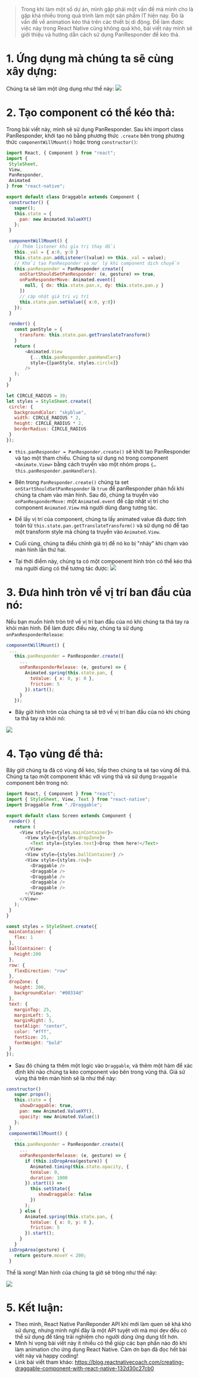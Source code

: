> Trong khi làm một số dự án, mình gặp phải một vấn đề mà mình cho là gặp khá nhiều trong quá trình làm một sản phẩm IT hiện nay. Đó là vấn đề về animation kéo thả trên các thiết bị di động. Để làm được việc này trong React Native cũng không quá khó, bài viết này mình sẽ giới thiệu và hướng dẫn cách sử dụng PanResponder để kéo thả.

# 1. Ứng dụng mà chúng ta sẽ cùng xây dựng:
Chúng ta sẽ làm một ứng dụng như thế này:
![](https://images.viblo.asia/01e95cf7-8600-4c67-9cae-bf0deb0e03f3.gif)

# 2. Tạo component có thể kéo thả:
 Trong bài viết này, mình sẽ sử dụng PanResponder. Sau khi import class PanResponder, khởi tạo nó bằng phương thức `.create` bên trong phương thức `componentWillMount()` hoặc trong `constructor()`:
```javascript
import React, { Component } from "react";
import {
 StyleSheet,
 View,
 PanResponder,
 Animated
} from "react-native";

export default class Draggable extends Component {
 constructor() {
   super();
   this.state = {
     pan: new Animated.ValueXY()
   };
 }

 componentWillMount() {
   // Thêm listener khi gía trị thay đổi
   this._val = { x:0, y:0 }
   this.state.pan.addListener((value) => this._val = value);
   // Khởi tạo PanResponder và xử lý khi component dịch chuyển
   this.panResponder = PanResponder.create({
     onStartShouldSetPanResponder: (e, gesture) => true,
     onPanResponderMove: Animated.event([
       null, { dx: this.state.pan.x, dy: this.state.pan.y }
     ])
     // cập nhật giá trị vị trí
     this.state.pan.setValue({ x:0, y:0})
   });
 }

 render() {
   const panStyle = {
     transform: this.state.pan.getTranslateTransform()
   }
   return (
       <Animated.View
         {...this.panResponder.panHandlers}
         style={[panStyle, styles.circle]}
       />
   );
 }
}

let CIRCLE_RADIUS = 30;
let styles = StyleSheet.create({
 circle: {
   backgroundColor: "skyblue",
   width: CIRCLE_RADIUS * 2,
   height: CIRCLE_RADIUS * 2,
   borderRadius: CIRCLE_RADIUS
 }
});
```
* `this.panResponder = PanResponder.create()` sẽ khởi tạo PanResponder và tạo một tham chiếu. Chúng ta sử dụng nó trong component `<Animate.View>` bằng cách truyền vào một nhóm props `{…this.panResponder.panHandlers}`.

* Bên trong `PanResponder.create()` chúng ta set `onStartShouldSetPanResponder` là `true` để panResponder phản hồi khi chúng ta chạm vào màn hình. Sau đó, chúng ta truyền vào `onPanResponderMove:` một `Animated.event` để cập nhật vị trí cho component `Animated.View` mà người dùng đang tương tác.

* Để lấy vị trí của component, chúng ta lấy animated value đã được tính toán từ `this.state.pan.getTranslateTransform()` và sử dụng nó để tạo một transform style mà chúng ta truyền vào `Animated.View`.
* Cuối cùng, chúng ta điều chỉnh giá trị để nó ko bị "nhảy" khi chạm vào màn hình lần thứ hai. 
* Tại thời điểm này, chúng ta có một compoenent hình tròn có thể kéo thả mà người dùng có thể tương tác được:
![](https://images.viblo.asia/dbf8888b-2909-4978-9d44-f268221e9b85.gif)

# 3. Đưa hình tròn về vị trí ban đầu của nó:
Nếu bạn muốn hình tròn trở về vị trí ban đầu của nó khi chúng ta thả tay ra khỏi màn hình. Để làm được điều này, chúng ta sử dụng `onPanResponderRelease`:
```javascript
componentWillMount() {
 ...
   this.panResponder = PanResponder.create({
     ...
     onPanResponderRelease: (e, gesture) => {
       Animated.spring(this.state.pan, {
         toValue: { x: 0, y: 0 },
         friction: 5
       }).start();
     }
   });
```
* Bây giờ hình tròn của chúng ta sẽ trở về vị trí ban đầu của nó khi chúng ta thả tay ra khỏi nó:

![](https://images.viblo.asia/7c24af07-4702-4129-8ffb-3ae3d08520b6.gif)

# 4. Tạo vùng để thả:
Bây giờ chúng ta đã có vùng để kéo, tiếp theo chúng ta sẽ tạo vùng để thả. Chúng ta tạo một component khác với vùng thả và sử dụng `Draggable` component bên trong nó:
```javascript
import React, { Component } from "react";
import { StyleSheet, View, Text } from "react-native";
import Draggable from "./Draggable";

export default class Screen extends Component {
 render() {
   return (
     <View style={styles.mainContainer}>
       <View style={styles.dropZone}>
         <Text style={styles.text}>Drop them here!</Text>
       </View>
       <View style={styles.ballContainer} />
       <View style={styles.row}>
         <Draggable />
         <Draggable />
         <Draggable />
         <Draggable />
         <Draggable />
       </View>
     </View>
   );
 }
}

const styles = StyleSheet.create({
 mainContainer: {
   flex: 1
 },
 ballContainer: {
   height:200
 },
 row: {
   flexDirection: "row"
 }, 
 dropZone: {
   height: 200,
   backgroundColor: "#00334d"
 },
 text: {
   marginTop: 25,
   marginLeft: 5,
   marginRight: 5,
   textAlign: "center",
   color: "#fff",
   fontSize: 25,
   fontWeight: "bold"
 }
});

```
* Sau đó chúng ta thêm một logic vào `Draggable`, và  thêm một hàm để xác định khi nào chúng ta kéo component vào bên trong vùng thả. Giả sử vùng thả trên màn hình sẽ là như thế này:
```javascript
constructor()
   super.props();
   this.state = {
     showDraggable: true,
     pan: new Animated.ValueXY(),
     opacity: new Animated.Value(1)
   };
 }
 componentWillMount() {
   ...
   this.panResponder = PanResponder.create({
     ...
     onPanResponderRelease: (e, gesture) => {
       if (this.isDropArea(gesture)) {
         Animated.timing(this.state.opacity, {
         toValue: 0,
         duration: 1000
       }).start(() =>
         this.setState({
            showDraggable: false
         })
       );
     } else {
       Animated.spring(this.state.pan, {
         toValue: { x: 0, y: 0 },
         friction: 5
       }).start();
     }
   }
 isDropArea(gesture) {
   return gesture.moveY < 200;
 }

```
Thế là xong! Màn hình của chúng ta giờ sẽ trông như thế này:

![](https://images.viblo.asia/080ee368-2497-4d25-b56f-ea686df38028.gif)

# 5. Kết luận:
- Theo mình, React Native PanReponder API khi mới làm quen sẽ khá khó sử dụng, nhưng mình nghĩ đây là một API tuyệt vời mà mọi dev đều có thể sử dụng để tăng trải nghiệm cho người dùng ứng dụng tốt hơn.
- Mình hi vọng bài viết này ít nhiều có thể giúp các bạn phần nào đó khi làm animation cho ứng dụng React Native. Cảm ơn bạn đã đọc hết bài viết này và happy coding!
- Link bài viết tham khảo: https://blog.reactnativecoach.com/creating-draggable-component-with-react-native-132d30c27cb0